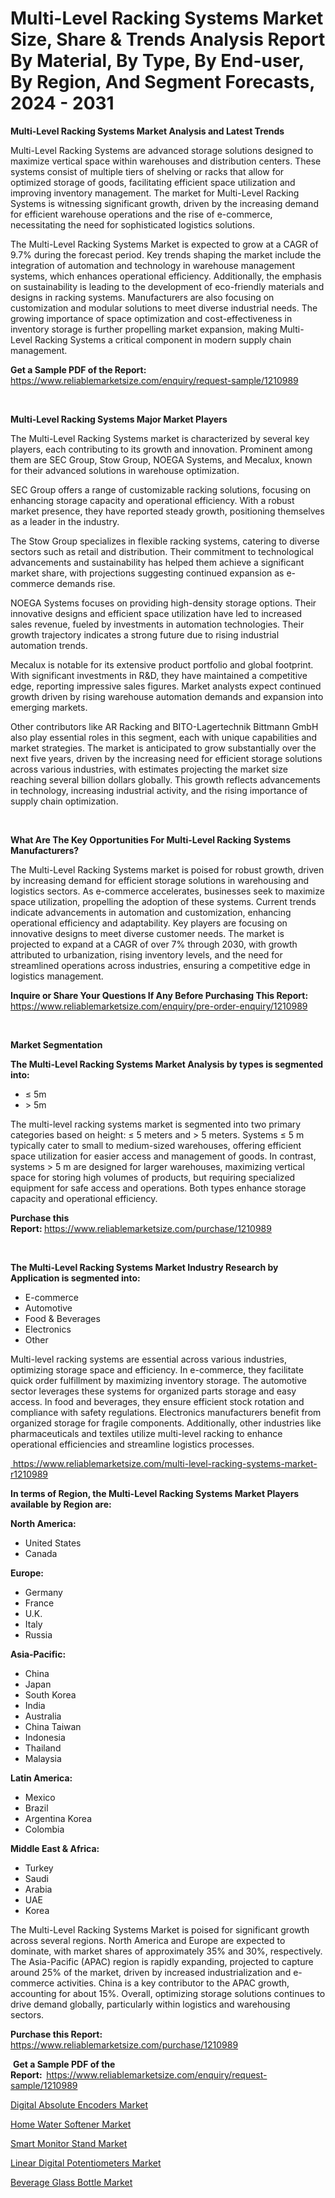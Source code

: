 <p><h1>Multi-Level Racking Systems Market Size, Share & Trends Analysis Report By Material, By Type, By End-user, By Region, And Segment Forecasts, 2024 - 2031</h1></p><p><strong>Multi-Level Racking Systems Market Analysis and Latest Trends</strong></p>
<p><p>Multi-Level Racking Systems are advanced storage solutions designed to maximize vertical space within warehouses and distribution centers. These systems consist of multiple tiers of shelving or racks that allow for optimized storage of goods, facilitating efficient space utilization and improving inventory management. The market for Multi-Level Racking Systems is witnessing significant growth, driven by the increasing demand for efficient warehouse operations and the rise of e-commerce, necessitating the need for sophisticated logistics solutions.</p><p>The Multi-Level Racking Systems Market is expected to grow at a CAGR of 9.7% during the forecast period. Key trends shaping the market include the integration of automation and technology in warehouse management systems, which enhances operational efficiency. Additionally, the emphasis on sustainability is leading to the development of eco-friendly materials and designs in racking systems. Manufacturers are also focusing on customization and modular solutions to meet diverse industrial needs. The growing importance of space optimization and cost-effectiveness in inventory storage is further propelling market expansion, making Multi-Level Racking Systems a critical component in modern supply chain management.</p></p>
<p><strong>Get a Sample PDF of the Report:&nbsp;</strong> <a href="https://www.reliablemarketsize.com/enquiry/request-sample/1210989?utm_campaign=1171&utm_medium=2&utm_source=Github&utm_content=ia&utm_term=05102024&utm_id=multi-level-racking-systems">https://www.reliablemarketsize.com/enquiry/request-sample/1210989</a></p>
<p>&nbsp;</p>
<p><strong>Multi-Level Racking Systems Major Market Players</strong></p>
<p><p>The Multi-Level Racking Systems market is characterized by several key players, each contributing to its growth and innovation. Prominent among them are SEC Group, Stow Group, NOEGA Systems, and Mecalux, known for their advanced solutions in warehouse optimization.</p><p>SEC Group offers a range of customizable racking solutions, focusing on enhancing storage capacity and operational efficiency. With a robust market presence, they have reported steady growth, positioning themselves as a leader in the industry.</p><p>The Stow Group specializes in flexible racking systems, catering to diverse sectors such as retail and distribution. Their commitment to technological advancements and sustainability has helped them achieve a significant market share, with projections suggesting continued expansion as e-commerce demands rise.</p><p>NOEGA Systems focuses on providing high-density storage options. Their innovative designs and efficient space utilization have led to increased sales revenue, fueled by investments in automation technologies. Their growth trajectory indicates a strong future due to rising industrial automation trends.</p><p>Mecalux is notable for its extensive product portfolio and global footprint. With significant investments in R&D, they have maintained a competitive edge, reporting impressive sales figures. Market analysts expect continued growth driven by rising warehouse automation demands and expansion into emerging markets.</p><p>Other contributors like AR Racking and BITO-Lagertechnik Bittmann GmbH also play essential roles in this segment, each with unique capabilities and market strategies. The market is anticipated to grow substantially over the next five years, driven by the increasing need for efficient storage solutions across various industries, with estimates projecting the market size reaching several billion dollars globally. This growth reflects advancements in technology, increasing industrial activity, and the rising importance of supply chain optimization.</p></p>
<p>&nbsp;</p>
<p><strong>What Are The Key Opportunities For Multi-Level Racking Systems Manufacturers?</strong></p>
<p><p>The Multi-Level Racking Systems market is poised for robust growth, driven by increasing demand for efficient storage solutions in warehousing and logistics sectors. As e-commerce accelerates, businesses seek to maximize space utilization, propelling the adoption of these systems. Current trends indicate advancements in automation and customization, enhancing operational efficiency and adaptability. Key players are focusing on innovative designs to meet diverse customer needs. The market is projected to expand at a CAGR of over 7% through 2030, with growth attributed to urbanization, rising inventory levels, and the need for streamlined operations across industries, ensuring a competitive edge in logistics management.</p></p>
<p><strong>Inquire or Share Your Questions If Any Before Purchasing This Report:</strong> <a href="https://www.reliablemarketsize.com/enquiry/pre-order-enquiry/1210989?utm_campaign=1171&utm_medium=2&utm_source=Github&utm_content=ia&utm_term=05102024&utm_id=multi-level-racking-systems">https://www.reliablemarketsize.com/enquiry/pre-order-enquiry/1210989</a></p>
<p>&nbsp;</p>
<p><strong>Market Segmentation</strong></p>
<p><strong>The Multi-Level Racking Systems Market Analysis by types is segmented into:</strong></p>
<p><ul><li>≤ 5m</li><li>> 5m</li></ul></p>
<p><p>The multi-level racking systems market is segmented into two primary categories based on height: ≤ 5 meters and > 5 meters. Systems ≤ 5 m typically cater to small to medium-sized warehouses, offering efficient space utilization for easier access and management of goods. In contrast, systems > 5 m are designed for larger warehouses, maximizing vertical space for storing high volumes of products, but requiring specialized equipment for safe access and operations. Both types enhance storage capacity and operational efficiency.</p></p>
<p><strong>Purchase this Report:&nbsp;</strong><a href="https://www.reliablemarketsize.com/purchase/1210989?utm_campaign=1171&utm_medium=2&utm_source=Github&utm_content=ia&utm_term=05102024&utm_id=multi-level-racking-systems">https://www.reliablemarketsize.com/purchase/1210989</a></p>
<p>&nbsp;</p>
<p><strong>The Multi-Level Racking Systems Market Industry Research by Application is segmented into:</strong></p>
<p><ul><li>E-commerce</li><li>Automotive</li><li>Food & Beverages</li><li>Electronics</li><li>Other</li></ul></p>
<p><p>Multi-level racking systems are essential across various industries, optimizing storage space and efficiency. In e-commerce, they facilitate quick order fulfillment by maximizing inventory storage. The automotive sector leverages these systems for organized parts storage and easy access. In food and beverages, they ensure efficient stock rotation and compliance with safety regulations. Electronics manufacturers benefit from organized storage for fragile components. Additionally, other industries like pharmaceuticals and textiles utilize multi-level racking to enhance operational efficiencies and streamline logistics processes.</p></p>
<p><a href="https://www.reliablemarketsize.com/multi-level-racking-systems-market-r1210989?utm_campaign=1171&utm_medium=2&utm_source=Github&utm_content=ia&utm_term=05102024&utm_id=multi-level-racking-systems">&nbsp;https://www.reliablemarketsize.com/multi-level-racking-systems-market-r1210989</a></p>
<p><strong>In terms of Region, the Multi-Level Racking Systems Market Players available by Region are:</strong></p>
<p>
    <p> <strong> North America: </strong>
        <ul>
            <li>United States</li>
            <li>Canada</li>
        </ul>
        </p> 
    <p> <strong> Europe: </strong>
        <ul>
            <li>Germany</li>
            <li>France</li>
            <li>U.K.</li>
            <li>Italy</li>
            <li>Russia</li>
        </ul>
        </p> 
    <p> <strong> Asia-Pacific: </strong>
        <ul>
            <li>China</li>
            <li>Japan</li>
            <li>South Korea</li>
            <li>India</li>
            <li>Australia</li>
            <li>China Taiwan</li>
            <li>Indonesia</li>
            <li>Thailand</li>
            <li>Malaysia</li>
        </ul>
        </p> 
    <p> <strong> Latin America: </strong>
        <ul>
            <li>Mexico</li>
            <li>Brazil</li>
            <li>Argentina Korea</li>
            <li>Colombia</li>
        </ul>
        </p> 
    <p> <strong> Middle East & Africa: </strong>
        <ul>
            <li>Turkey</li>
            <li>Saudi</li>
            <li>Arabia</li>
            <li>UAE</li>
            <li>Korea</li>
        </ul>
    </p>
    </p>
<p><p>The Multi-Level Racking Systems Market is poised for significant growth across several regions. North America and Europe are expected to dominate, with market shares of approximately 35% and 30%, respectively. The Asia-Pacific (APAC) region is rapidly expanding, projected to capture around 25% of the market, driven by increased industrialization and e-commerce activities. China is a key contributor to the APAC growth, accounting for about 15%. Overall, optimizing storage solutions continues to drive demand globally, particularly within logistics and warehousing sectors.</p></p>
<p><strong>Purchase this Report: </strong><a href="https://www.reliablemarketsize.com/purchase/1210989?utm_campaign=1171&utm_medium=2&utm_source=Github&utm_content=ia&utm_term=05102024&utm_id=multi-level-racking-systems">https://www.reliablemarketsize.com/purchase/1210989</a></p>
<p>&nbsp;<strong>Get a Sample PDF of the Report:&nbsp;&nbsp;</strong><a href="https://www.reliablemarketsize.com/enquiry/request-sample/1210989?utm_campaign=1171&utm_medium=2&utm_source=Github&utm_content=ia&utm_term=05102024&utm_id=multi-level-racking-systems">https://www.reliablemarketsize.com/enquiry/request-sample/1210989</a></p>
<p><strong></strong></p>
<p><p><a href="https://issuu.com/reportprime-2/docs/digital-absolute-encoders-market-si_658a5716848634?utm_campaign=1171&utm_medium=2&utm_source=Github&utm_content=ia&utm_term=05102024&utm_id=multi-level-racking-systems">Digital Absolute Encoders Market</a></p><p><a href="https://www.linkedin.com/pulse/sustainability-trends-home-water-softener-industry-market-qbwrc?utm_campaign=1171&utm_medium=2&utm_source=Github&utm_content=ia&utm_term=05102024&utm_id=multi-level-racking-systems">Home Water Softener Market</a></p><p><a href="https://www.linkedin.com/pulse/global-smart-monitor-stand-market-exploring-share-trends-future-ousxf?utm_campaign=1171&utm_medium=2&utm_source=Github&utm_content=ia&utm_term=05102024&utm_id=multi-level-racking-systems">Smart Monitor Stand Market</a></p><p><a href="https://issuu.com/reportprime-2/docs/linear-digital-potentiometers-marke_26ad4c69730ac4?utm_campaign=1171&utm_medium=2&utm_source=Github&utm_content=ia&utm_term=05102024&utm_id=multi-level-racking-systems">Linear Digital Potentiometers Market</a></p><p><a href="https://www.linkedin.com/pulse/evaluating-global-beverage-glass-bottle-market-trends-growth-mlkbc?utm_campaign=1171&utm_medium=2&utm_source=Github&utm_content=ia&utm_term=05102024&utm_id=multi-level-racking-systems">Beverage Glass Bottle Market</a></p></p>